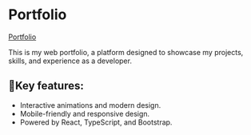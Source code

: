 # Portfolio

[Portfolio](https://edwin-pena.netlify.app)

This is my web portfolio, a platform designed to showcase my projects, skills, and experience as a developer.

 ## 🚀Key features:

 - Interactive animations and modern design.
 - Mobile-friendly and responsive design.
 - Powered by React, TypeScript, and Bootstrap.

